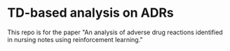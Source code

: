 # TD-based analysis on ADRs

This repo is for the paper "An analysis of adverse drug reactions identified in nursing notes using reinforcement learning."
